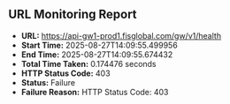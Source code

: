 ## URL Monitoring Report

- **URL:** https://api-gw1-prod1.fisglobal.com/gw/v1/health
- **Start Time:** 2025-08-27T14:09:55.499956
- **End Time:** 2025-08-27T14:09:55.674432
- **Total Time Taken:** 0.174476 seconds
- **HTTP Status Code:** 403
- **Status:** Failure
- **Failure Reason:** HTTP Status Code: 403
